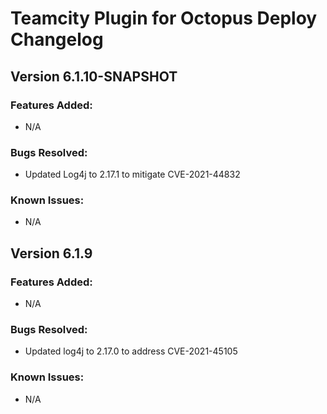 # Teamcity Plugin for Octopus Deploy Changelog


## Version 6.1.10-SNAPSHOT
### Features Added:
* N/A

### Bugs Resolved:
* Updated Log4j to 2.17.1 to mitigate CVE-2021-44832

### Known Issues:
* N/A

## Version 6.1.9
### Features Added:
* N/A

### Bugs Resolved:
* Updated log4j to 2.17.0 to address CVE-2021-45105 

### Known Issues:
* N/A
